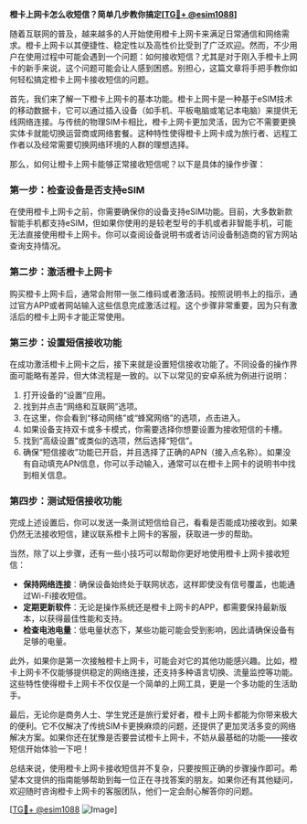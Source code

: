 **橙卡上网卡怎么收短信？简单几步教你搞定[[TG💪+ @esim1088](https://t.me/s/esim1088)]**

随着互联网的普及，越来越多的人开始使用橙卡上网卡来满足日常通信和网络需求。橙卡上网卡以其便捷性、稳定性以及高性价比受到了广泛欢迎。然而，不少用户在使用过程中可能会遇到一个问题：如何接收短信？尤其是对于刚入手橙卡上网卡的新手来说，这个问题可能会让人感到困惑。别担心，这篇文章将手把手教你如何轻松搞定橙卡上网卡接收短信的问题。

首先，我们来了解一下橙卡上网卡的基本功能。橙卡上网卡是一种基于eSIM技术的移动数据卡，它可以通过插入设备（如手机、平板电脑或笔记本电脑）来提供无线网络连接。与传统的物理SIM卡相比，橙卡上网卡更加灵活，因为它不需要更换实体卡就能切换运营商或网络套餐。这种特性使得橙卡上网卡成为旅行者、远程工作者以及经常需要切换网络环境的人群的理想选择。

那么，如何让橙卡上网卡能够正常接收短信呢？以下是具体的操作步骤：

### 第一步：检查设备是否支持eSIM
在使用橙卡上网卡之前，你需要确保你的设备支持eSIM功能。目前，大多数新款智能手机都支持eSIM，但如果你使用的是较老型号的手机或者非智能手机，可能无法直接使用橙卡上网卡。你可以查阅设备说明书或者访问设备制造商的官方网站查询支持情况。

### 第二步：激活橙卡上网卡
购买橙卡上网卡后，通常会附带一张二维码或者激活码。按照说明书上的指示，通过官方APP或者网站输入这些信息完成激活过程。这个步骤非常重要，因为只有激活后的橙卡上网卡才能正常使用。

### 第三步：设置短信接收功能
在成功激活橙卡上网卡之后，接下来就是设置短信接收功能了。不同设备的操作界面可能略有差异，但大体流程是一致的。以下以常见的安卓系统为例进行说明：

1. 打开设备的“设置”应用。
2. 找到并点击“网络和互联网”选项。
3. 在这里，你会看到“移动网络”或“蜂窝网络”的选项，点击进入。
4. 如果设备支持双卡或多卡模式，你需要选择你想要设置为接收短信的卡槽。
5. 找到“高级设置”或类似的选项，然后选择“短信”。
6. 确保“短信接收”功能已开启，并且选择了正确的APN（接入点名称）。如果没有自动填充APN信息，你可以手动输入，通常可以在橙卡上网卡的说明书中找到相关信息。

### 第四步：测试短信接收功能
完成上述设置后，你可以发送一条测试短信给自己，看看是否能成功接收到。如果仍然无法接收短信，建议联系橙卡上网卡的客服，获取进一步的帮助。

当然，除了以上步骤，还有一些小技巧可以帮助你更好地使用橙卡上网卡接收短信：

- **保持网络连接**：确保设备始终处于联网状态，这样即使没有信号覆盖，也能通过Wi-Fi接收短信。
- **定期更新软件**：无论是操作系统还是橙卡上网卡的APP，都需要保持最新版本，以获得最佳性能和支持。
- **检查电池电量**：低电量状态下，某些功能可能会受到影响，因此请确保设备有足够的电量。

此外，如果你是第一次接触橙卡上网卡，可能会对它的其他功能感兴趣。比如，橙卡上网卡不仅能够提供稳定的网络连接，还支持多种语言切换、流量监控等功能。这些特性使得橙卡上网卡不仅仅是一个简单的上网工具，更是一个多功能的生活助手。

最后，无论你是商务人士、学生党还是旅行爱好者，橙卡上网卡都能为你带来极大的便利。它不仅解决了传统SIM卡更换麻烦的问题，还提供了更加灵活多变的网络解决方案。如果你还在犹豫是否要尝试橙卡上网卡，不妨从最基础的功能——接收短信开始体验一下吧！

总结来说，使用橙卡上网卡接收短信并不复杂，只要按照正确的步骤操作即可。希望本文提供的指南能够帮助到每一位正在寻找答案的朋友。如果你还有其他疑问，欢迎随时咨询橙卡上网卡的客服团队，他们一定会耐心解答你的问题。

[[TG💪+ @esim1088](https://t.me/s/esim1088) ![Image](https://i.postimg.cc/4NQfJmqS/Snipaste-2025-05-13-00-14-12.png)]